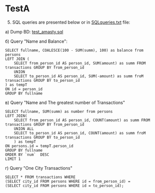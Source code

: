 # TestA

5. SQL queries are presented below or in [SQLqueries.txt](SQLqueries.txt) file: <br>

a) Dump BD: [test_amasty.sql](test_amasty.sql)  <br>

б) Query "Name and Balance":

    SELECT fullname, COALESCE(100 - SUM(summ), 100) as balance from persons
    LEFT JOIN (
        SELECT from_person_id AS person_id, SUM(amount) as summ FROM transactions GROUP BY from_person_id
        UNION
        SELECT to_person_id AS person_id, SUM(-amount) as summ froM transactions GROUP BY to_person_id
    ) as tempT
    ON id = person_id
    GROUP BY fullname
    
в) Query "Name and The greatest number of Transactions"

    SELECT fullname, SUM(summ) as number from persons
    LEFT JOIN(
	    SELECT from_person_id AS person_id, COUNT(amount) as summ FROM transactions GROUP BY from_person_id
	    UNION ALL
	    SELECT to_person_id AS person_id, COUNT(amount) as summ froM transactions GROUP BY to_person_id
	    ) as tempT
    ON persons.id = tempT.person_id
    GROUP BY fullname  
    ORDER BY `num`  DESC
    LIMIT 1

г) Query "One City Transactions"

	SELECT * FROM transactions WHERE
	(SELECT city_id FROM persons WHERE id = from_person_id) = 
	(SELECT city_id FROM persons WHERE id = to_person_id);
